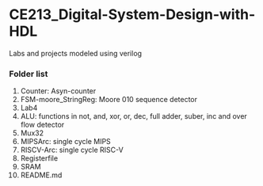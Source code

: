 # CE213_Digital-System-Design-with-HDL
Labs and projects modeled using verilog

### Folder list
1. Counter: Asyn-counter  
2. FSM-moore_StringReg: Moore 010 sequence detector
3. Lab4
  1. ALU: functions in not, and, xor, or, dec, full adder, suber, inc and over flow detector 
  2. Mux32
5. MIPSArc: single cycle MIPS 
6. RISCV-Arc: single cycle RISC-V
7. Registerfile
8. SRAM
9. README.md
